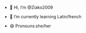 - 👋 Hi, I’m @Ziako2009

- 🌱 I’m currently learning Latin/french
  
- 😄 Pronouns:she/her

<!---
Ziako2009/Ziako2009 is a ✨ special ✨ repository because its `README.md` (this file) appears on your GitHub profile.
You can click the Preview link to take a look at your changes.
--->
